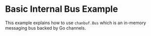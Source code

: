 # Basic Internal Bus Example

This example explains how to use `chanbuf.Bus` which is an in-memory messaging bus backed by Go channels.
